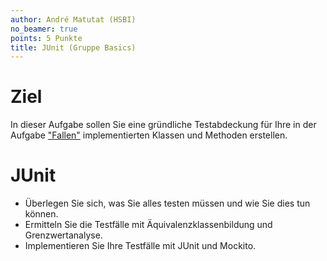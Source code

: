 ```yaml
---
author: André Matutat (HSBI)
no_beamer: true
points: 5 Punkte
title: JUnit (Gruppe Basics)
---
```


# Ziel

In dieser Aufgabe sollen Sie eine gründliche Testabdeckung für Ihre in der Aufgabe
["Fallen"](taskbasic-fallen.md) implementierten Klassen und Methoden erstellen.

# JUnit

-   Überlegen Sie sich, was Sie alles testen müssen und wie Sie dies tun können.
-   Ermitteln Sie die Testfälle mit Äquivalenzklassenbildung und Grenzwertanalyse.
-   Implementieren Sie Ihre Testfälle mit JUnit und Mockito.
